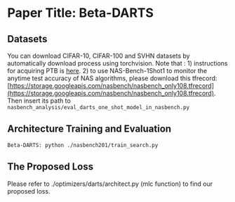 # Paper Title: Beta-DARTS

## Datasets
You can download CIFAR-10, CIFAR-100 and SVHN datasets by automatically download process using torchvision.
Note that : 1) instructions for acquiring PTB is [here](https://github.com/salesforce/awd-lstm-lm/blob/master/getdata.sh). 
2) to use NAS-Bench-1Shot1 to monitor the anytime test accuracy of NAS algorithms, please download this tfrecord:
[https://storage.googleapis.com/nasbench/nasbench_only108.tfrecord](https://storage.googleapis.com/nasbench/nasbench_only108.tfrecord).
Then insert its path to ```nasbench_analysis/eval_darts_one_shot_model_in_nasbench.py```

## Architecture Training and Evaluation

```Beta-DARTS: python ./nasbench201/train_search.py```

## The Proposed Loss
Please refer to ./optimizers/darts/architect.py (mlc function) to find our proposed loss.


